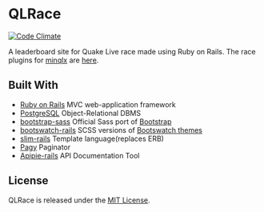 # QLRace

[![Code Climate](https://codeclimate.com/github/QLRace/QLRace/badges/gpa.svg)](https://codeclimate.com/github/QLRace/QLRace)

A leaderboard site for Quake Live race made using Ruby on Rails. The race plugins for [minqlx](https://github.com/MinoMino/minqlx) are [here](../../../minqlx-plugins).

## Built With

- [Ruby on Rails](https://github.com/rails/rails) MVC web-application framework
- [PostgreSQL](http://www.postgresql.org/) Object-Relational DBMS
- [bootstrap-sass](https://github.com/twbs/bootstrap-sass) Official Sass port of [Bootstrap](http://getbootstrap.com/)
- [bootswatch-rails](https://github.com/maxim/bootswatch-rails) SCSS versions of [Bootswatch themes](https://bootswatch.com/)
- [slim-rails](https://github.com/slim-template/slim-rails) Template language(replaces ERB)
- [Pagy](https://github.com/ddnexus/pagy) Paginator
- [Apipie-rails](https://github.com/Apipie/apipie-rails) API Documentation Tool

## License

QLRace is released under the [MIT License](http://www.opensource.org/licenses/MIT).
